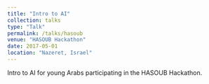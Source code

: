 ```yaml
---
title: "Intro to AI"
collection: talks
type: "Talk"
permalink: /talks/hasoub
venue: "HASOUB Hackathon"
date: 2017-05-01
location: "Nazeret, Israel"
---
```


Intro to AI for young Arabs participating in the HASOUB Hackathon.